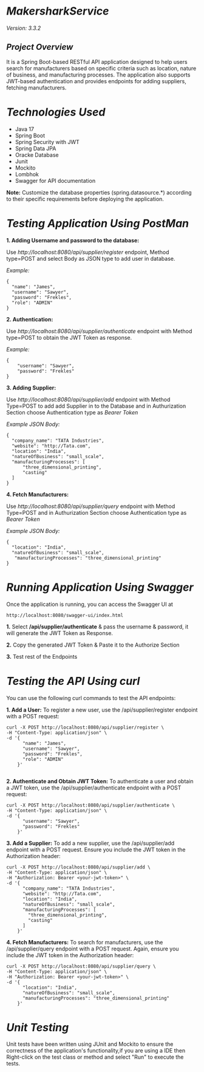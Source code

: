 
# *MakersharkService*
  *Version: 3.3.2*
 ## *Project Overview*
 It is a Spring Boot-based RESTful API application designed to help users search for manufacturers based on specific criteria such as location, nature of business, and manufacturing processes. The application also supports JWT-based authentication and provides endpoints for adding suppliers, fetching manufacturers.

 # *Technologies Used*
* Java 17
* Spring Boot
* Spring Security with JWT
* Spring Data JPA
* Oracke Database
* Junit
* Mockito
* Lombhok
* Swagger for API documentation

**Note:** Customize the database properties (spring.datasource.*) according to their specific requirements before deploying the application.

# *Testing Application Using PostMan*

  **1. Adding Username and password to the database:**

  Use  *http://localhost:8080/api/supplier/register* endpoint, Method type=POST and select Body as JSON type to add user in database.
  
  *Example:*
  ```
{
    "name": "James",
    "username": "Sawyer",
    "password": "Frekles",
    "role": "ADMIN"
}
```
  **2. Authentication:**

Use  *http://localhost:8080/api/supplier/authenticate* endpoint with Method type=POST to obtain the JWT Token as response.

*Example:*

```
{
    "username": "Sawyer",
    "password": "Frekles"
}  
```
**3. Adding  Supplier:**

Use  *http://localhost:8080/api/supplier/add* endpoint with Method Type=POST to add add Supplier in to the Database and in Authurization Section choose Authentication type as *Bearer Token* 

*Example JSON Body:*   
 
  ```
{
    "company_name": "TATA Industries",
    "website": "http://Tata.com",
    "location": "India",
    "natureOfBusiness": "small_scale",
    "manufacturingProcesses": [
        "three_dimensional_printing",
        "casting"
    ]
}
```
**4. Fetch Manufacturers:**

Use  *http://localhost:8080/api/supplier/query* endpoint with Method Type=POST and in Authurization Section choose Authentication type as *Bearer Token*

*Example JSON Body:*   

```
{
  "location": "India",
  "natureOfBusiness": "small_scale",
   "manufacturingProcesses": "three_dimensional_printing"
}

```
# *Running Application Using Swagger*

Once the application is running, you can access the Swagger UI at
```
http://localhost:8080/swagger-ui/index.html
```

**1.** Select **/api/supplier/authenticate** & pass the username & password, it will generate the JWT Token as Response.

**2.** Copy the generated JWT Token & Paste it to the Authorize Section

**3.** Test rest of the Endpoints 

# *Testing the API Using curl*

You can use the following curl commands to test the API endpoints:

**1. Add a User:**
To register a new user, use the /api/supplier/register endpoint with a POST request:
```
curl -X POST http://localhost:8080/api/supplier/register \
-H "Content-Type: application/json" \
-d '{
      "name": "James",
      "username": "Sawyer",
      "password": "Frekles",
      "role": "ADMIN"
    }'


```

**2. Authenticate and Obtain JWT Token:**
To authenticate a user and obtain a JWT token, use the /api/supplier/authenticate endpoint with a POST request:
```
curl -X POST http://localhost:8080/api/supplier/authenticate \
-H "Content-Type: application/json" \
-d '{
      "username": "Sawyer",
      "password": "Frekles"
    }'
```
**3. Add a Supplier:**
To add a new supplier, use the /api/supplier/add endpoint with a POST request. Ensure you include the JWT token in the Authorization header:
```
curl -X POST http://localhost:8080/api/supplier/add \
-H "Content-Type: application/json" \
-H "Authorization: Bearer <your-jwt-token>" \
-d '{
      "company_name": "TATA Industries",
      "website": "http://Tata.com",
      "location": "India",
      "natureOfBusiness": "small_scale",
      "manufacturingProcesses": [
        "three_dimensional_printing",
        "casting"
      ]
    }'
```
**4. Fetch Manufacturers:**
To search for manufacturers, use the /api/supplier/query endpoint with a POST request. Again, ensure you include the JWT token in the Authorization header:
```
curl -X POST http://localhost:8080/api/supplier/query \
-H "Content-Type: application/json" \
-H "Authorization: Bearer <your-jwt-token>" \
-d '{
      "location": "India",
      "natureOfBusiness": "small_scale",
      "manufacturingProcesses": "three_dimensional_printing"
    }'

```
# *Unit Testing*

Unit tests have been written using JUnit and Mockito to ensure the correctness of the application's functionality,if you are using a IDE then Right-click on the test class or method and select "Run" to execute the tests.
  
  

  

 
 
